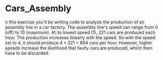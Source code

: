 # Cars_Assembly
n this exercise you'll be writing code to analyze the production of an assembly line in a car factory. The assembly line's speed can range from 0 (off) to 10 (maximum).  At its lowest speed (1), 221 cars are produced each hour. The production increases linearly with the speed. So with the speed set to 4, it should produce 4 * 221 = 884 cars per hour. However, higher speeds increase the likelihood that faulty cars are produced, which then have to be discarded.
